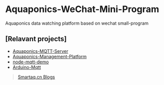 # Aquaponics-WeChat-Mini-Program
Aquaponics data watching platform based on wechat small-program

## [Relavant projects]

- [Aquaponics-MQTT-Server](https://github.com/PorYoung/Aquaponics-MQTT-Server)
- [Aquaponics-Management-Platform](https://github.com/PorYoung/Aquaponics-Management-Platform)
- [node-mqtt-demo](https://github.com/PorYoung/node-mqtt-demo)
- [Arduino-Mqtt](https://github.com/PorYoung/Arduino-Mqtt)

> [Smartaq.cn Blogs](https://blog.smartaq.cn/)
